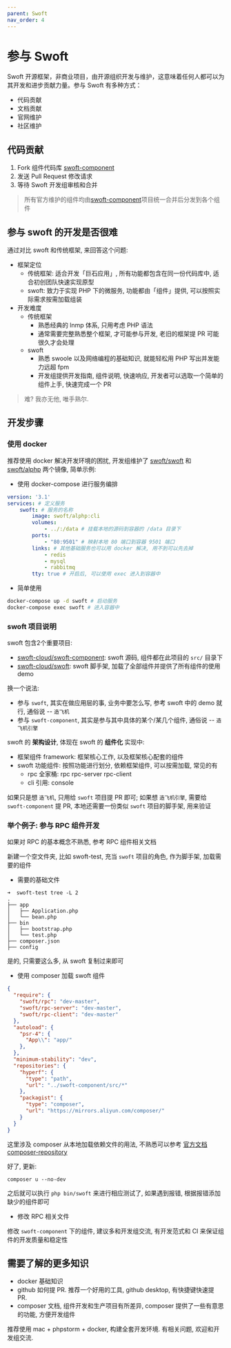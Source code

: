 ```yaml
---
parent: Swoft
nav_order: 4
---
```


# 参与 Swoft

Swoft 开源框架，非商业项目，由开源组织开发与维护，这意味着任何人都可以为其开发和进步贡献力量。参与 Swoft 有多种方式：

- 代码贡献
- 文档贡献
- 官网维护
- 社区维护

## 代码贡献

1. Fork 组件代码库 [swoft-component](https://github.com/swoft-cloud/swoft-component)
2. 发送 Pull Request 修改请求
3. 等待 Swoft 开发组审核和合并

> 所有官方维护的组件均由[swoft-component](https://github.com/swoft-cloud/swoft-component)项目统一合并后分发到各个组件

## 参与 swoft 的开发是否很难

通过对比 swoft 和传统框架, 来回答这个问题:

- 框架定位
    - 传统框架: 适合开发「巨石应用」, 所有功能都包含在同一份代码库中, 适合初创团队快速实现原型
    - swoft: 致力于实现 PHP 下的微服务, 功能都由「组件」提供, 可以按照实际需求按需加载组装
- 开发难度
    - 传统框架
        - 熟悉经典的 lnmp 体系, 只用考虑 PHP 语法
        - 通常需要完整熟悉整个框架, 才可能参与开发, 老旧的框架提 PR 可能很久才会处理
    - swoft
        - 熟悉 swoole 以及网络编程的基础知识, 就能轻松用 PHP 写出并发能力远超 fpm
        - 开发组提供开发指南, 组件说明, 快速响应, 开发者可以选取一个简单的组件上手, 快速完成一个 PR

> 难? 我亦无他, 唯手熟尔.

## 开发步骤

### 使用 docker

推荐使用 docker 解决开发环境的困扰, 开发组维护了 [swoft/swoft](https://github.com/swoft-cloud/swoft) 和 [swoft/alphp](https://github.com/swoft-cloud/alphp) 两个镜像, 简单示例:

- 使用 docker-compose 进行服务编排

```yml
version: '3.1'
services: # 定义服务
    swoft: # 服务的名称
        image: swoft/alphp:cli
        volumes:
            - ../:/data # 挂载本地的源码到容器的 /data 目录下
        ports:
            - "80:9501" # 映射本地 80 端口到容器 9501 端口
        links: # 其他基础服务也可以用 docker 解决, 用不到可以先去掉
            - redis
            - mysql
            - rabbitmq
        tty: true # 开启后, 可以使用 exec 进入到容器中
```

- 简单使用

```bash
docker-compose up -d swoft # 启动服务
docker-compose exec swoft # 进入容器中
```

### swoft 项目说明

swoft 包含2个重要项目:

- [swoft-cloud/swoft-component](https://github.com/swoft-cloud/swoft-component): swoft 源码, 组件都在此项目的 `src/` 目录下
- [swoft-cloud/swoft](https://github.com/swoft-cloud/swoft): swoft 脚手架, 加载了全部组件并提供了所有组件的使用 demo

换一个说法:
- 参与 `swoft`, 其实在做应用层的事, 业务中要怎么写, 参考 swoft 中的 demo 就行, 通俗说 -- `造飞机`
- 参与 `swoft-component`, 其实是参与其中具体的某个/某几个组件, 通俗说 -- `造飞机引擎`

swoft 的 **架构设计**, 体现在 swoft 的 **组件化** 实现中:

- 框架组件 framework: 框架核心工作, 以及框架核心配套的组件
- swoft 功能组件: 按照功能进行划分, 依赖框架组件, 可以按需加载, 常见的有
    - rpc 全家桶: rpc rpc-server rpc-client
    - cli 引用: console

如果只是想 `造飞机`, 只用给 `swoft` 项目提 PR 即可; 如果想 `造飞机引擎`, 需要给 `swoft-component` 提 PR, 本地还需要一份类似 `swoft` 项目的脚手架, 用来验证

### 举个例子: 参与 RPC 组件开发

如果对 RPC 的基本概念不熟悉, 参考 RPC 组件相关文档

新建一个空文件夹, 比如 swoft-test, 充当 `swoft` 项目的角色, 作为脚手架, 加载需要的组件

- 需要的基础文件

```
➜  swoft-test tree -L 2
.
├── app
│   ├── Application.php
│   └── bean.php
├── bin
│   ├── bootstrap.php
│   └── test.php
├── composer.json
├── config
```

是的, 只需要这么多, 从 swoft 复制过来即可

- 使用 composer 加载 swoft 组件

```json
{
  "require": {
    "swoft/rpc": "dev-master",
    "swoft/rpc-server": "dev-master",
    "swoft/rpc-client": "dev-master"
  },
  "autoload": {
    "psr-4": {
      "App\\": "app/"
    },
  },
  "minimum-stability": "dev",
  "repositories": {
    "hyperf": {
      "type": "path",
      "url": "../swoft-component/src/*"
    },
    "packagist": {
      "type": "composer",
      "url": "https://mirrors.aliyun.com/composer/"
    }
  }
}
```

这里涉及 composer 从本地加载依赖文件的用法, 不熟悉可以参考 [官方文档 composer-repository](https://getcomposer.org/doc/04-schema.md#repositories)

好了, 更新:

```
composer u --no-dev
```

之后就可以执行 `php bin/swoft` 来进行相应测试了, 如果遇到报错, 根据报错添加缺少的组件即可

- 修改 RPC 相关文件

修改 `swoft-component` 下的组件, 建议多和开发组交流, 有开发范式和 CI 来保证组件的开发质量和稳定性

## 需要了解的更多知识

- docker 基础知识
- github 如何提 PR. 推荐一个好用的工具, github desktop, 有快捷键快速提 PR.
- composer 文档, 组件开发和生产项目有所差异, composer 提供了一些有意思的功能, 方便开发组件

推荐使用 mac + phpstorm + docker, 构建全套开发环境. 有相关问题, 欢迎和开发组交流.
